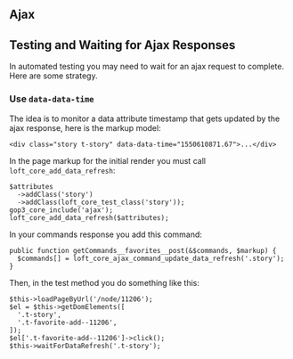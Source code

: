 ## Ajax

## Testing and Waiting for Ajax Responses

In automated testing you may need to wait for an ajax request to complete.  Here are some strategy.

### Use `data-data-time`

The idea is to monitor a data attribute timestamp that gets updated by the ajax response, here is the markup model:

    <div class="story t-story" data-data-time="1550610871.67">...</div>

In the page markup for the initial render you must call `loft_core_add_data_refresh`:

    $attributes
      ->addClass('story')
      ->addClass(loft_core_test_class('story'));
    gop3_core_include('ajax');
    loft_core_add_data_refresh($attributes);
    
In your commands response you add this command:
    
    public function getCommands__favorites__post(&$commands, $markup) {
      $commands[] = loft_core_ajax_command_update_data_refresh('.story');
    }

Then, in the test method you do something like this:

    $this->loadPageByUrl('/node/11206');
    $el = $this->getDomElements([
      '.t-story',
      '.t-favorite-add--11206',
    ]);
    $el['.t-favorite-add--11206']->click();
    $this->waitForDataRefresh('.t-story');


